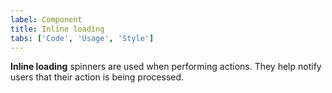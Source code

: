 ```yaml
---
label: Component
title: Inline loading
tabs: ['Code', 'Usage', 'Style']
---
```


<page-intro>**Inline loading** spinners are used when performing actions. They help notify users that their action is being processed.</page-intro>

<component 
    name="Inline loading"
    component="inline-loading" 
    variation="inline-loading"
    codepen="oMpMYK"
    hasReactVersion="true"
    >
</component>
<component-docs component="inline-loading"></component-docs>
